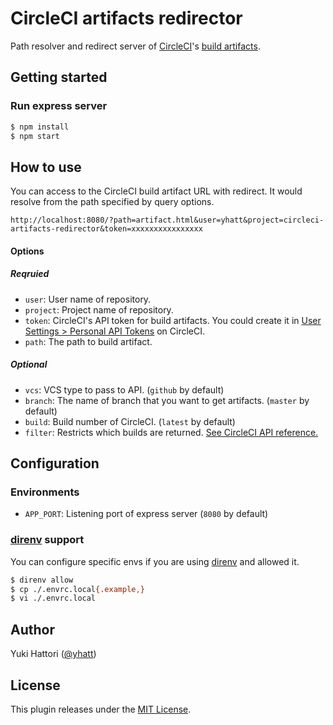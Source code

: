 # CircleCI artifacts redirector

Path resolver and redirect server of [CircleCI](https://circleci.com/)'s [build artifacts](https://circleci.com/docs/2.0/artifacts/).

## Getting started

### Run express server

```bash
$ npm install
$ npm start
```

## How to use

You can access to the CircleCI build artifact URL with redirect. It would resolve from the path specified by query options.

```
http://localhost:8080/?path=artifact.html&user=yhatt&project=circleci-artifacts-redirector&token=xxxxxxxxxxxxxxxx
```

#### Options

##### Reqruied

- `user`: User name of repository.
- `project`: Project name of repository.
- `token`: CircleCI's API token for build artifacts. You could create it in [User Settings > Personal API Tokens](https://circleci.com/account/api) on CircleCI.
- `path`: The path to build artifact.

##### Optional

- `vcs`: VCS type to pass to API. (`github` by default)
- `branch`: The name of branch that you want to get artifacts. (`master` by default)
- `build`: Build number of CircleCI. (`latest` by default)
- `filter`: Restricts which builds are returned. [See CircleCI API reference.](https://circleci.com/docs/api/v1-reference/#build-artifacts-latest)

## Configuration

### Environments

- `APP_PORT`: Listening port of express server (`8080` by default)

### [direnv](http://direnv.net/) support

You can configure specific envs if you are using [direnv](http://direnv.net/) and allowed it.

```bash
$ direnv allow
$ cp ./.envrc.local{.example,}
$ vi ./.envrc.local
```

## Author

Yuki Hattori ([@yhatt](https://github.com/yhatt/))

## License

This plugin releases under the [MIT License](https://github.com/yhatt/circleci-artifacts-redirector/blob/master/LICENSE).
